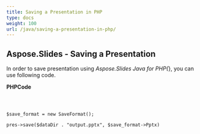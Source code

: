 ```yaml
---
title: Saving a Presentation in PHP
type: docs
weight: 100
url: /java/saving-a-presentation-in-php/
---
```


## **Aspose.Slides - Saving a Presentation**
In order to save presentation using *Aspose.Slides Java for PHP{*}, you can use following code.

**PHPCode**

```



$save_format = new SaveFormat();

pres->save($dataDir . "output.pptx", $save_format->Pptx)

```
